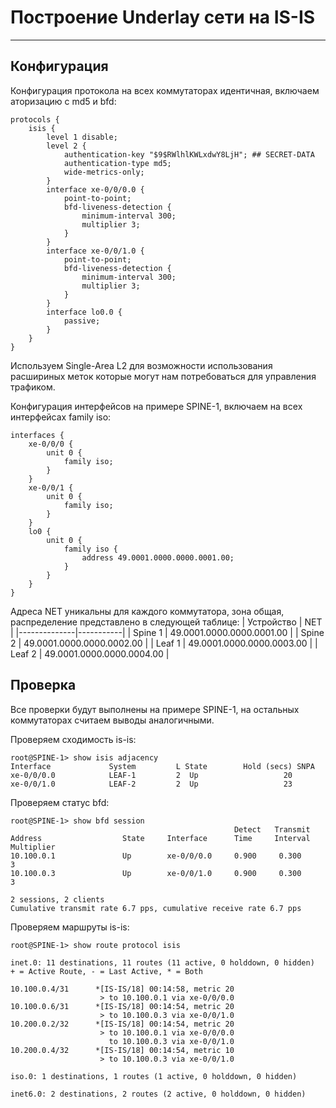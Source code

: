 # Построение Underlay сети на IS-IS
---
## Конфигурация

Конфигурация протокола на всех коммутаторах идентичная, включаем аторизацию с md5 и bfd:
```
protocols {
    isis {
        level 1 disable;
        level 2 {
            authentication-key "$9$RWlhlKWLxdwY8LjH"; ## SECRET-DATA
            authentication-type md5;
            wide-metrics-only;
        }
        interface xe-0/0/0.0 {
            point-to-point;
            bfd-liveness-detection {
                minimum-interval 300;
                multiplier 3;
            }
        }
        interface xe-0/0/1.0 {
            point-to-point;
            bfd-liveness-detection {
                minimum-interval 300;
                multiplier 3;
            }
        }
        interface lo0.0 {
            passive;
        }
    }                                   
}
```
Используем Single-Area L2 для возможности использования расшириных меток которые могут нам потребоваться для управления трафиком.

Конфигурация интерфейсов на примере SPINE-1, включаем на всех интерфейсах family iso:
```
interfaces {                            
    xe-0/0/0 {
        unit 0 {
            family iso;
        }
    }
    xe-0/0/1 {
        unit 0 {
            family iso;
        }
    }
    lo0 {
        unit 0 {
            family iso {
                address 49.0001.0000.0000.0001.00;
            }
        }
    }
}
```
Адреса NET уникальны для каждого коммутатора, зона общая, распределение представлено в следующей таблице:
| Устройство   | NET |
|--------------|-----------|
| Spine 1      | 49.0001.0000.0000.0001.00 |
| Spine 2      | 49.0001.0000.0000.0002.00 |
| Leaf 1       | 49.0001.0000.0000.0003.00 |
| Leaf 2       | 49.0001.0000.0000.0004.00 |


## Проверка

Все проверки будут выполнены на примере SPINE-1, на остальных коммутаторах считаем выводы аналогичными.

Проверяем сходимость is-is:
```
root@SPINE-1> show isis adjacency 
Interface             System         L State        Hold (secs) SNPA
xe-0/0/0.0            LEAF-1         2  Up                   20
xe-0/0/1.0            LEAF-2         2  Up                   23
```
Проверяем статус bfd:
```
root@SPINE-1> show bfd session 
                                                  Detect   Transmit
Address                  State     Interface      Time     Interval  Multiplier
10.100.0.1               Up        xe-0/0/0.0     0.900     0.300        3   
10.100.0.3               Up        xe-0/0/1.0     0.900     0.300        3

2 sessions, 2 clients
Cumulative transmit rate 6.7 pps, cumulative receive rate 6.7 pps
```

Проверяем маршруты is-is:
```
root@SPINE-1> show route protocol isis 

inet.0: 11 destinations, 11 routes (11 active, 0 holddown, 0 hidden)
+ = Active Route, - = Last Active, * = Both

10.100.0.4/31      *[IS-IS/18] 00:14:58, metric 20
                    > to 10.100.0.1 via xe-0/0/0.0
10.100.0.6/31      *[IS-IS/18] 00:14:54, metric 20
                    > to 10.100.0.3 via xe-0/0/1.0
10.200.0.2/32      *[IS-IS/18] 00:14:54, metric 20
                    > to 10.100.0.1 via xe-0/0/0.0
                      to 10.100.0.3 via xe-0/0/1.0
10.200.0.4/32      *[IS-IS/18] 00:14:54, metric 10
                    > to 10.100.0.3 via xe-0/0/1.0

iso.0: 1 destinations, 1 routes (1 active, 0 holddown, 0 hidden)

inet6.0: 2 destinations, 2 routes (2 active, 0 holddown, 0 hidden)
```

